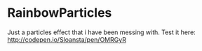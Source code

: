 # RainbowParticles
Just a particles effect that i have been messing with. Test it here: http://codepen.io/Sloansta/pen/OMRGyR
